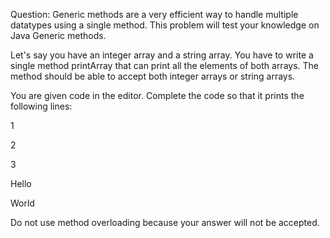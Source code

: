 Question: Generic methods are a very efficient way to handle multiple datatypes using a single method. This problem will test your knowledge on Java Generic methods.

Let's say you have an integer array and a string array. You have to write a single method printArray that can print all the elements of both arrays. The method should be able to accept both integer arrays or string arrays.

You are given code in the editor. Complete the code so that it prints the following lines:

1

2

3

Hello

World

Do not use method overloading because your answer will not be accepted.
